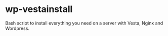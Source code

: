 # wp-vestainstall
Bash script to install everything you need on a server with Vesta, Nginx and Wordpress.
